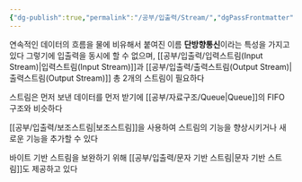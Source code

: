 ```yaml
---
{"dg-publish":true,"permalink":"/공부/입출력/Stream/","dgPassFrontmatter":true}
---
```



연속적인 데이터의 흐름을 물에 비유해서 붙여진 이름
**단방향통신**이라는 특성을 가지고 있다
그렇기에 입출력을 동시에 할 수 없으며,
[[공부/입출력/입력스트림(Input Stream)\|입력스트림(Input Stream)]]과 [[공부/입출력/출력스트림(Output Stream)\|출력스트림(Output Stream)]] 총 2개의 스트림이 필요하다

스트림은 먼저 보낸 데이터를 먼저 받기에 [[공부/자료구조/Queue\|Queue]]의 FIFO 구조와 비슷하다

[[공부/입출력/보조스트림\|보조스트림]]을 사용하여 스트림의 기능을 향상시키거나 새로운 기능을 추가할 수 있다

바이트 기반 스트림을 보완하기 위해 [[공부/입출력/문자 기반 스트림\|문자 기반 스트림]]도 제공하고 있다